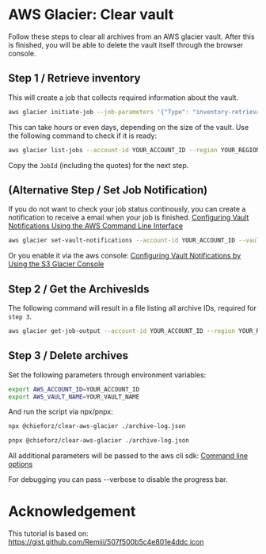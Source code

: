 # AWS Glacier: Clear vault
Follow these steps to clear all archives from an AWS glacier vault.
After this is finished, you will be able to delete the vault itself through the browser console.

## Step 1 / Retrieve inventory
This will create a job that collects required information about the vault.
```bash
aws glacier initiate-job --job-parameters '{"Type": "inventory-retrieval"}' --account-id YOUR_ACCOUNT_ID --region YOUR_REGION --vault-name YOUR_VAULT_NAME
```

This can take hours or even days, depending on the size of the vault.
Use the following command to check if it is ready:
```bash
aws glacier list-jobs --account-id YOUR_ACCOUNT_ID --region YOUR_REGION --vault-name YOUR_VAULT_NAME
```

Copy the `JobId` (including the quotes) for the next step.

## (Alternative Step / Set Job Notification)
If you do not want to check your job status continously, you can create a notification to receive a email when your job is finished. [Configuring Vault Notifications Using the AWS Command Line Interface](https://docs.aws.amazon.com/amazonglacier/latest/dev/configuring-notifications-cli.html)

```bash
aws glacier set-vault-notifications --account-id YOUR_ACCOUNT_ID --vault-name YOUR_VAULT_NAME --vault-notification-config ~/notificationconfig.json
```

Or you enable it via the aws console: [Configuring Vault Notifications by Using the S3 Glacier Console](https://docs.aws.amazon.com/amazonglacier/latest/dev/configuring-notifications-console.html)

## Step 2 / Get the ArchivesIds
The following command will result in a file listing all archive IDs, required for `step 3`.
```bash
aws glacier get-job-output --account-id YOUR_ACCOUNT_ID --region YOUR_REGION --vault-name YOUR_VAULT_NAME --job-id YOUR_JOB_ID ./job-output.json
```

## Step 3 / Delete archives
Set the following parameters through environment variables:
```bash
export AWS_ACCOUNT_ID=YOUR_ACCOUNT_ID
export AWS_VAULT_NAME=YOUR_VAULT_NAME
```

And run the script via npx/pnpx:
```bash
npx @chieforz/clear-aws-glacier ./archive-log.json

pnpx @chieforz/clear-aws-glacier ./archive-log.json
```

All additional parameters will be passed to the aws cli sdk:
[Command line options](https://docs.aws.amazon.com/cli/latest/userguide/cli-configure-options.html)

For debugging you can pass --verbose to disable the progress bar.

# Acknowledgement
This tutorial is based on: [https://gist.github.com/Remiii/507f500b5c4e801e4ddc
icon](https://gist.github.com/veuncent/ac21ae8131f24d3971a621fac0d95be5)
